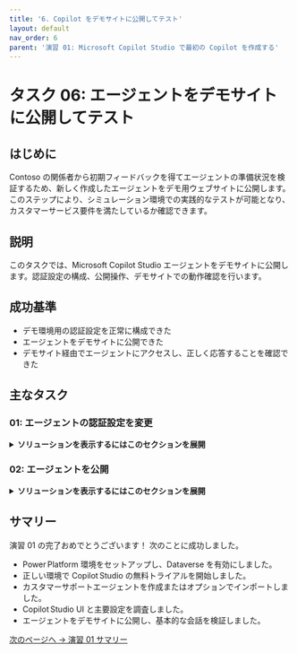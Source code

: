 ```yaml
---
title: '6. Copilot をデモサイトに公開してテスト'
layout: default
nav_order: 6
parent: '演習 01: Microsoft Copilot Studio で最初の Copilot を作成する'
---
```


# タスク 06: エージェントをデモサイトに公開してテスト

## はじめに

Contoso の関係者から初期フィードバックを得てエージェントの準備状況を検証するため、新しく作成したエージェントをデモ用ウェブサイトに公開します。このステップにより、シミュレーション環境での実践的なテストが可能となり、カスタマーサービス要件を満たしているか確認できます。

## 説明

このタスクでは、Microsoft Copilot Studio エージェントをデモサイトに公開します。認証設定の構成、公開操作、デモサイトでの動作確認を行います。

## 成功基準

- デモ環境用の認証設定を正常に構成できた
- エージェントをデモサイトに公開できた
- デモサイト経由でエージェントにアクセスし、正しく応答することを確認できた

## 主なタスク

### 01: エージェントの認証設定を変更

<details markdown="block"> 
  <summary><strong>ソリューションを表示するにはこのセクションを展開</strong></summary> 

このデモでは、リンクを知っている人なら誰でもテストできるよう、認証不要に設定します。

1. 画面右上付近の **設定** を選択します。

	![3f5fs0ge.jpg](../../media/3f5fs0ge.jpg)

1. 左側の設定メニューで **セキュリティ** を選択します。

1. **認証** を選択します。

	![umi6pe9z.jpg](../../media/umi6pe9z.jpg)

1. **認証なし** を選択し、**保存** をクリックします。

1. **この構成を保存しますか?** ダイアログで **保存** を選択します。
	
    ![g80d1ga0.jpg](../../media/g80d1ga0.jpg)

1. **設定** ページ右上の **X** を選択し、キャンバスに戻ります。

	![1d72mmuf.jpg](../../media/1d72mmuf.jpg)

</details>

### 02: エージェントを公開

<details markdown="block"> 
  <summary><strong>ソリューションを表示するにはこのセクションを展開</strong></summary> 

Microsoft Copilot Studio では、エージェントをテストするための URL を送信することで誰でも招待できるデモサイトが提供されます。このデモサイトは、実際のエンドユーザーに対してエージェントを有効化する前に、コンテンツを改善するためのフィードバックを収集するのに役立ちます。

1. エージェントの上部にある **チャネル** を選択します。

	![l7j7zr2u.jpg](../../media/l7j7zr2u.jpg)

	{: .important }
	> エージェントを少なくとも 1 回公開した後に、チャネルを追加して顧客がアクセスできるようにします。

1. 画面右上の **公開** を選択して、最新のトピック更新をデモサイトにプッシュします。

	{: .note }
	> 初めてデモサイトを使用する前や、ユーザーにテストしてもらいたいトピックに変更を加えた後は、この操作を完了する必要があります。

	![eb2pkfbw.jpg](../../media/eb2pkfbw.jpg)

	{: .important }
	> **プロのヒント**:
	> - 実際のエージェントを作成する際は、展開したチャネルで更新されたトピックを利用可能にするために公開を行います。
	> - 公開プロセスでは、ステータスが **オン** になっているトピックのエラーがチェックされます。
	> - 公開には数分しかかからないはずです。

1. 開いたダイアログで再度 **公開** を選択します。エンドユーザー認証の欠如によるリスクは無視して構いません。

	![hrz08hdi.jpg](../../media/hrz08hdi.jpg)

	{: .note }
	> 公開が完了すると、画面上部に緑色のバナー通知が表示されます。

	{: .important }
	> デモサイトへの公開は迅速なプロセスですが、実際の使用 (たとえば Microsoft Teams で) のためにエージェントを公開するには時間がかかる場合があります。 
    >
    > Teams の場合、エージェントが Teams チャネルのユーザーに利用可能になる前に、管理者として承認ワークフローを開始する必要があるかもしれません。公開プロセスでは、すべての更新が適切に検証され、環境全体に展開されることが保証されます。 
    > 
	> 詳細はこちらをご覧ください: [Publication fundamentals for publishing channels](https://learn.microsoft.com/en-us/microsoft-copilot-studio/publication-fundamentals-publish-channels?tabs=web)

1. エージェントページの右上隅にある **設定** の隣にある省略記号を選択し、**デモ** ウェブサイトに移動を選択します。
 	
    ![idixvii7.jpg](../../media/idixvii7.jpg)

1. チャットウィンドウに入力するか、左側に表示されているスタートフレーズのオプションから選択することで、エージェントと対話できます。
 	
    ![mghiipm5.jpg](../../media/mghiipm5.jpg)

</details>

## サマリー

演習 01 の完了おめでとうございます！ 次のことに成功しました。

 - Power Platform 環境をセットアップし、Dataverse を有効にしました。
 - 正しい環境で Copilot Studio の無料トライアルを開始しました。
 - カスタマーサポートエージェントを作成またはオプションでインポートしました。
 - Copilot Studio UI と主要設定を調査しました。
 - エージェントをデモサイトに公開し、基本的な会話を検証しました。

[次のページへ → 演習 01 サマリー](Ex01.md)